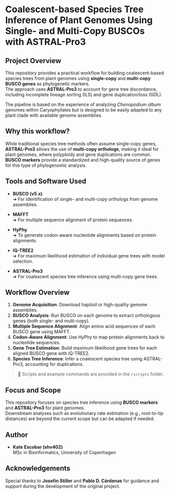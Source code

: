 # Coalescent-based Species Tree Inference of Plant Genomes Using Single- and Multi-Copy BUSCOs with ASTRAL-Pro3

## Project Overview

This repository provides a practical workflow for building coalescent-based species trees from plant genomes using **single-copy** and **multi-copy BUSCO genes** as phylogenetic markers.  
The approach uses **ASTRAL-Pro3** to account for gene tree discordance, including incomplete lineage sorting (ILS) and gene duplication/loss (GDL).

The pipeline is based on the experience of analyzing _Chenopodium album_ genomes within Caryophyllales but is designed to be easily adapted to any plant clade with available genome assemblies.

## Why this workflow?

While traditional species tree methods often assume single-copy genes, **ASTRAL-Pro3** allows the use of **multi-copy orthologs**, making it ideal for plant genomes, where polyploidy and gene duplications are common.  
**BUSCO markers** provide a standardized and high-quality source of genes for this type of phylogenomic analysis.

## Tools and Software Used

- **BUSCO (v5.x)**  
  ➔ For identification of single- and multi-copy orthologs from genome assemblies.

- **MAFFT**  
  ➔ For multiple sequence alignment of protein sequences.

- **HyPhy**  
  ➔ To generate codon-aware nucleotide alignments based on protein alignments.

- **IQ-TREE2**  
  ➔ For maximum likelihood estimation of individual gene trees with model selection.

- **ASTRAL-Pro3**  
  ➔ For coalescent species tree inference using multi-copy gene trees.

## Workflow Overview

1. **Genome Acquisition**: Download haploid or high-quality genome assemblies.
2. **BUSCO Analysis**: Run BUSCO on each genome to extract orthologous genes (both single- and multi-copy).
3. **Multiple Sequence Alignment**: Align amino acid sequences of each BUSCO gene using MAFFT.
4. **Codon-Aware Alignment**: Use HyPhy to map protein alignments back to nucleotide sequences.
5. **Gene Tree Estimation**: Build maximum likelihood gene trees for each aligned BUSCO gene with IQ-TREE2.
6. **Species Tree Inference**: Infer a coalescent species tree using ASTRAL-Pro3, accounting for duplications.

> 🚀 Scripts and example commands are provided in the `/scripts` folder.

## Focus and Scope

This repository focuses on species tree inference using **BUSCO markers** and **ASTRAL-Pro3** for plant genomes.  
Downstream analyses such as evolutionary rate estimation (e.g., root-to-tip distances) are beyond the current scope but can be adapted if needed.

## Author

- **Kate Escobar (shv402)**  
  MSc in Bioinformatics, University of Copenhagen

## Acknowledgements

Special thanks to **Josefin Stiller** and **Pablo D. Cárdenas** for guidance and support during the development of the original project.
